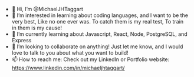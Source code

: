 - 👋 Hi, I’m @MichaelJHTaggart
- 👀 I’m interested in learning about coding languages, and I want to be the very best, Like no one ever was. To catch them is my real test, To train in them is my cause!
- 🌱 I’m currently learning about Javascript, React, Node, PostgreSQL, and Express
- 💞️ I’m looking to collaborate on anything! Just let me know, and I would love to talk to you about what you want to build!
- 📫 How to reach me: Check out my LinkedIn or Portfolio website:
https://www.linkedin.com/in/michaeljhtaggart/
